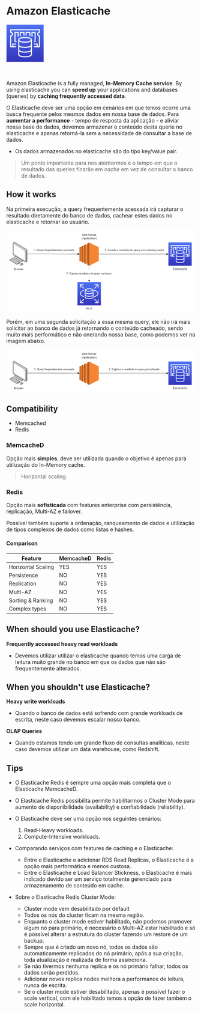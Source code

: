 # Amazon Elasticache

<img height=100px; alt="elasticache_logo" src="../../../images/elasticache.png" />

<p>&nbsp;</p>

Amazon Elasticache is a fully managed, **In-Memory Cache service**. By using elasticache you can **speed up** your applications and databases (queries) by **caching frequently accessed data**.

O Elasticache deve ser uma opção em cenários em que temos ocorre uma busca frequente pelos mesmos dados em nossa base de dados. Para **aumentar a performance** - tempo de resposta da aplicação - e aliviar nossa base de dados, devemos armazenar o conteúdo desta querie no elasticache e apenas retorná-la sem a necessidade de consultar a base de dados.

- Os dados armazenados no elasticache são do tipo key/value pair.

> Um ponto importante para nos atentarmos é o tempo em que o resultado das queries ficarão em *cache* em vez de consultar o banco de dados.

## How it works

Na primeira execução, a query frequentemente acessada irá capturar o resultado diretamente do banco de dados, cachear estes dados no elasticache e retornar ao usuário.

![elasticache-workflow](../../../images/elasticache-flow.drawio.png)

Porém, em uma segunda solicitação a essa mesma query, ele não irá mais solicitar ao banco de dados já retornando o conteúdo cacheado, sendo muito mais performático e não onerando nossa base, como podemos ver na imagem abaixo.

![elasticache-cached-workflow](../../../images/elasticache-cached-flow.drawio.png)


## Compatibility 

- Memcached
- Redis

### MemcacheD

Opção mais **simples**, deve ser utilizada quando o objetivo é apenas para utilização do In-Memory cache.

> Horizontal scaling.

### Redis

Opção mais **sofisticada** com features enterprise com persistência, replicação, Multi-AZ e failover.

Possível também suporte a ordenação, ranqueamento de dados e utilização de tipos complexos de dados como listas e hashes.

#### Comparison

| Feature | MemcacheD | Redis |
| ------- | --------- | ----- |
| Horizontal Scaling | YES | YES |
| Persistence | NO | YES |
| Replication | NO | YES |
| Multi-AZ | NO | YES |
| Sorting & Ranking | NO | YES |
| Complex types | NO | YES |

## When should you use Elasticache?

**Frequently accessed heavy read workloads**

- Devemos utilizar utilizar o elasticache quando temos uma carga de leitura muito grande no banco em que os dados que não são frequentemente alterados.

## When you shouldn't use Elasticache?

**Heavy write workloads**

 - Quando o banco de dados está sofrendo com grande workloads de escrita, neste caso devemos escalar nosso banco.

**OLAP Queries**

 - Quando estamos tendo um grande fluxo de consultas analíticas, neste caso devemos utilizar um data warehouse, como Redshift.

## Tips

- O Elasticache Redis é sempre uma opção mais completa que o Elasticache MemcacheD. 

- O Elasticache Redis possibilita permite habilitarmos o Cluster Mode para aumento de disponibilidade (availability) e confiabilidade (reliability).

- O Elasticache deve ser uma opção nos seguintes cenários:
    1. Read-Heavy workloads.
    2. Compute-Intensive workloads.

- Comparando serviços com features de caching e o Elasticache:
    - Entre o Elasticache e adicionar RDS Read Replicas, o Elasticache é a opção mais performática e menos custosa.
    - Entre o Elasticache e Load Balancer Stickness, o Elasticache é mais indicado devido ser um serviço totalmente gerenciado para armazenamento de conteúdo em cache.

- Sobre o Elasticache Redis Cluster Mode:
    - Cluster mode vem desabilitado por default
    - Todos os nós do cluster ficam na mesma região.
    - Enquanto o cluster mode estiver habilitado, não podemos promover algum nó para primário, é necessário o Multi-AZ estar habilitado e só é possível alterar a estrutura do cluster fazendo um restore de um backup.
    - Sempre que é criado um novo nó, todos os dados são automaticamente replicados do nó primário, após a sua criação, toda atualização é realizada de forma assíncrona.
    - Se não tivermos nenhuma replica e os nó primário falhar, todos os dados serão perdidos.
    - Adicionar novos replica nodes melhora a performance de leitura, nunca de escrita.
    - Se o cluster mode estiver desabilitado, apenas é possível fazer o scale vertical, com ele habilitado temos a opção de fazer também o scale horizontal.
